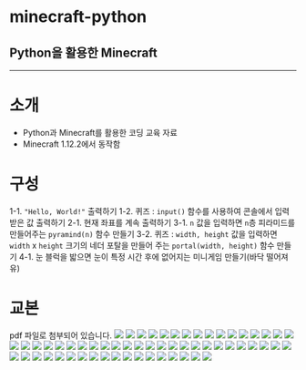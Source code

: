 # minecraft-python
## Python을 활용한 Minecraft
---

# 소개
- Python과 Minecraft를 활용한 코딩 교육 자료
- Minecraft 1.12.2에서 동작함

# 구성
1-1. `"Hello, World!"` 출력하기
1-2. 퀴즈 : `input()` 함수를 사용하여 콘솔에서 입력받은 값 출력하기
2-1. 현재 좌표를 계속 출력하기
3-1. `n` 값을 입력하면 `n`층 피라미드를 만들어주는 `pyramind(n)` 함수 만들기
3-2. 퀴즈 : `width, height` 값을 입력하면 `width` x `height` 크기의 네더 포탈을 만들어 주는 `portal(width, height)` 함수 만들기
4-1. 눈 블럭을 밟으면 눈이 특정 시간 후에 없어지는 미니게임 만들기(바닥 떨어져유)

# 교본
pdf 파일로 첨부되어 있습니다.
![](./textbook/Slide1.png)
![](./textbook/Slide2.png)
![](./textbook/Slide3.png)
![](./textbook/Slide4.png)
![](./textbook/Slide5.png)
![](./textbook/Slide6.png)
![](./textbook/Slide7.png)
![](./textbook/Slide8.png)
![](./textbook/Slide9.png)
![](./textbook/Slide10.png)
![](./textbook/Slide11.png)
![](./textbook/Slide12.png)
![](./textbook/Slide13.png)
![](./textbook/Slide14.png)
![](./textbook/Slide15.png)
![](./textbook/Slide16.png)
![](./textbook/Slide17.png)
![](./textbook/Slide18.png)
![](./textbook/Slide19.png)
![](./textbook/Slide20.png)
![](./textbook/Slide21.png)
![](./textbook/Slide22.png)
![](./textbook/Slide23.png)
![](./textbook/Slide24.png)
![](./textbook/Slide25.png)
![](./textbook/Slide26.png)
![](./textbook/Slide27.png)
![](./textbook/Slide28.png)
![](./textbook/Slide29.png)
![](./textbook/Slide30.png)
![](./textbook/Slide31.png)
![](./textbook/Slide32.png)
![](./textbook/Slide33.png)
![](./textbook/Slide34.png)
![](./textbook/Slide35.png)
![](./textbook/Slide36.png)
![](./textbook/Slide37.png)
![](./textbook/Slide38.png)
![](./textbook/Slide39.png)
![](./textbook/Slide40.png)
![](./textbook/Slide41.png)
![](./textbook/Slide42.png)
![](./textbook/Slide43.png)
![](./textbook/Slide44.png)
![](./textbook/Slide45.png)
![](./textbook/Slide46.png)
![](./textbook/Slide47.png)
![](./textbook/Slide48.png)
![](./textbook/Slide49.png)
![](./textbook/Slide50.png)
![](./textbook/Slide51.png)
![](./textbook/Slide52.png)
![](./textbook/Slide53.png)
![](./textbook/Slide54.png)
![](./textbook/Slide55.png)
![](./textbook/Slide56.png)
![](./textbook/Slide57.png)
![](./textbook/Slide58.png)
![](./textbook/Slide59.png)